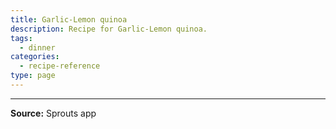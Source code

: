 ```yaml
---
title: Garlic-Lemon quinoa
description: Recipe for Garlic-Lemon quinoa.
tags:
  - dinner
categories:
  - recipe-reference
type: page
---
```


---

**Source:** Sprouts app